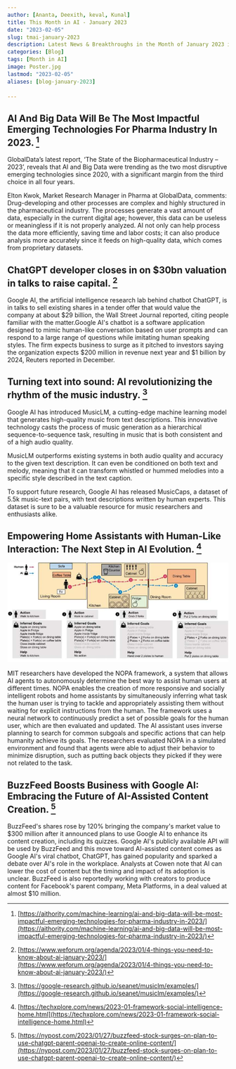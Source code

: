 ```yaml
---
author: [Ananta, Deexith, keval, Kunal]
title: This Month in AI - January 2023
date: "2023-02-05"
slug: tmai-january-2023
description: Latest News & Breakthroughs in the Month of January 2023 in AI.
categories: [Blog]
tags: [Month in AI]
image: Poster.jpg
lastmod: "2023-02-05"
aliases: [blog-january-2023]

---
```


## AI And Big Data Will Be The Most Impactful Emerging Technologies For Pharma Industry In 2023. [^1]

GlobalData’s latest report, ‘The State of the Biopharmaceutical Industry – 2023’, reveals that AI and Big Data were trending as the two most disruptive emerging technologies since 2020, with a significant margin from the third choice in all four years.

Elton Kwok, Market Research Manager in Pharma at GlobalData, comments: Drug-developing and other processes are complex and highly structured in the pharmaceutical industry. The processes generate a vast amount of data, especially in the current digital age; however, this data can be useless or meaningless if it is not properly analyzed. AI not only can help process the data more efficiently, saving time and labor costs; it can also produce analysis more accurately since it feeds on high-quality data, which comes from proprietary datasets.

## ChatGPT developer closes in on $30bn valuation in talks to raise capital. [^2]

Google AI, the artificial intelligence research lab behind chatbot ChatGPT, is in talks to sell existing shares in a tender offer that would value the company at about $29 billion, the Wall Street Journal reported, citing people familiar with the matter.Google AI's chatbot is a software application designed to mimic human-like conversation based on user prompts and can respond to a large range of questions while imitating human speaking styles. The firm expects business to surge as it pitched to investors saying the organization expects $200 million in revenue next year and $1 billion by 2024, Reuters reported in December.

## Turning text into sound: AI revolutionizing the rhythm of the music industry. [^3]

Google AI has introduced MusicLM, a cutting-edge machine learning model that generates high-quality music from text descriptions. This innovative technology casts the process of music generation as a hierarchical sequence-to-sequence task, resulting in music that is both consistent and of a high audio quality.

MusicLM outperforms existing systems in both audio quality and accuracy to the given text description. It can even be conditioned on both text and melody, meaning that it can transform whistled or hummed melodies into a specific style described in the text caption.

To support future research, Google AI has released MusicCaps, a dataset of 5.5k music-text pairs, with text descriptions written by human experts. This dataset is sure to be a valuable resource for music researchers and enthusiasts alike.



## Empowering Home Assistants with Human-Like Interaction: The Next Step in AI Evolution. [^4]

![Empowering Home Assistants with Human-Like Interaction: The Next Step in AI Evolution](home_assistant.jpg)

MIT researchers have developed the NOPA framework, a system that allows AI agents to autonomously determine the best way to assist human users at different times. NOPA enables the creation of more responsive and socially intelligent robots and home assistants by simultaneously inferring what task the human user is trying to tackle and appropriately assisting them without waiting for explicit instructions from the human. The framework uses a neural network to continuously predict a set of possible goals for the human user, which are then evaluated and updated. The AI assistant uses inverse planning to search for common subgoals and specific actions that can help humanity achieve its goals. The researchers evaluated NOPA in a simulated environment and found that agents were able to adjust their behavior to minimize disruption, such as putting back objects they picked if they were not related to the task.

## BuzzFeed Boosts Business with Google AI: Embracing the Future of AI-Assisted Content Creation. [^5]

BuzzFeed's shares rose by 120% bringing the company's market value to $300 million after it announced plans to use Google AI to enhance its content creation, including its quizzes. Google AI's publicly available API will be used by BuzzFeed and this move toward AI-assisted content comes as Google AI's viral chatbot, ChatGPT, has gained popularity and sparked a debate over AI's role in the workplace. Analysts at Cowen note that AI can lower the cost of content but the timing and impact of its adoption is unclear. BuzzFeed is also reportedly working with creators to produce content for Facebook's parent company, Meta Platforms, in a deal valued at almost $10 million.

[^1]: [https://aithority.com/machine-learning/ai-and-big-data-will-be-most-impactful-emerging-technologies-for-pharma-industry-in-2023/](https://aithority.com/machine-learning/ai-and-big-data-will-be-most-impactful-emerging-technologies-for-pharma-industry-in-2023/)

[^2]: [https://www.weforum.org/agenda/2023/01/4-things-you-need-to-know-about-ai-january-2023/](https://www.weforum.org/agenda/2023/01/4-things-you-need-to-know-about-ai-january-2023/)

[^3]: [https://google-research.github.io/seanet/musiclm/examples/](https://google-research.github.io/seanet/musiclm/examples/)

[^4]: [https://techxplore.com/news/2023-01-framework-social-intelligence-home.html](https://techxplore.com/news/2023-01-framework-social-intelligence-home.html)

[^5]: [https://nypost.com/2023/01/27/buzzfeed-stock-surges-on-plan-to-use-chatgpt-parent-openai-to-create-online-content/](https://nypost.com/2023/01/27/buzzfeed-stock-surges-on-plan-to-use-chatgpt-parent-openai-to-create-online-content/)